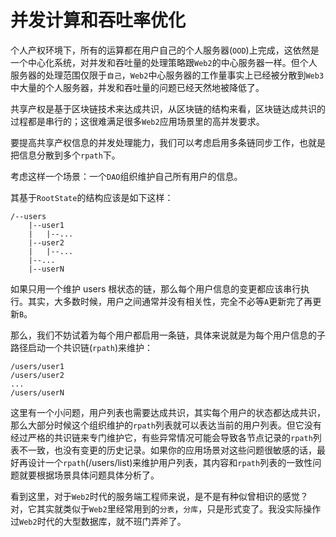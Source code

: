 # 并发计算和吞吐率优化

个人产权环境下，所有的运算都在用户自己的个人服务器(`OOD`)上完成，这依然是一个中心化系统，对并发和吞吐量的处理策略跟`Web2`的中心服务器一样。但个人服务器的处理范围仅限于`自己`，`Web2`中心服务器的工作量事实上已经被分散到`Web3`中大量的个人服务器，并发和吞吐量的问题已经天然地被降低了。

共享产权是基于区块链技术来达成共识，从区块链的结构来看，区块链达成共识的过程都是串行的；这很难满足很多`Web2`应用场景里的高并发要求。

要提高共享产权信息的并发处理能力，我们可以考虑启用多条链同步工作，也就是把信息分散到多个`rpath`下。

考虑这样一个场景：一个`DAO`组织维护自己所有用户的信息。

其基于`RootState`的结构应该是如下这样：

```
/--users
    |--user1
    |   |--...
    |--user2
    |   |--...
    |--...
    |--userN
```

如果只用一个维护 users 根状态的链，那么每个用户信息的变更都应该串行执行。其实，大多数时候，用户之间通常并没有相关性，完全不必等`A`更新完了再更新`B`。

那么，我们不妨试着为每个用户都启用一条链，具体来说就是为每个用户信息的子路径启动一个共识链(`rpath`)来维护：

```
/users/user1
/users/user2
...
/users/userN
```

这里有一个小问题，用户列表也需要达成共识，其实每个用户的状态都达成共识，那么大部分时候这个组织维护的`rpath`列表就可以表达当前的用户列表。但它没有经过严格的共识链来专门维护它，有些异常情况可能会导致各节点记录的`rpath`列表不一致，也没有变更的历史记录。如果你的应用场景对这些问题很敏感的话，最好再设计一个`rpath`(/users/list)来维护用户列表，其内容和`rpath`列表的一致性问题就要根据场景具体问题具体分析了。

看到这里，对于`Web2`时代的服务端工程师来说，是不是有种似曾相识的感觉？对，它其实就类似于`Web2`里经常用到的`分表`，`分库`，只是形式变了。我没实际操作过`Web2`时代的大型数据库，就不班门弄斧了。
